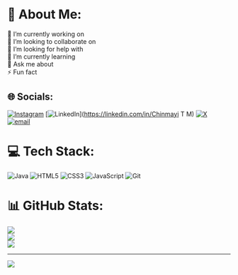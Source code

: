 # 💫 About Me:
🔭 I’m currently working on<br>👯 I’m looking to collaborate on<br>🤝 I’m looking for help with<br>🌱 I’m currently learning<br>💬 Ask me about<br>⚡ Fun fact


## 🌐 Socials:
[![Instagram](https://img.shields.io/badge/Instagram-%23E4405F.svg?logo=Instagram&logoColor=white)](https://instagram.com/_chinmy) [![LinkedIn](https://img.shields.io/badge/LinkedIn-%230077B5.svg?logo=linkedin&logoColor=white)](https://linkedin.com/in/Chinmayi T M) [![X](https://img.shields.io/badge/X-black.svg?logo=X&logoColor=white)](https://x.com/@ChinmayiGanesh) [![email](https://img.shields.io/badge/Email-D14836?logo=gmail&logoColor=white)](mailto:Chinmayiganesh1@gmail.com) 

# 💻 Tech Stack:
![Java](https://img.shields.io/badge/java-%23ED8B00.svg?style=for-the-badge&logo=openjdk&logoColor=white) ![HTML5](https://img.shields.io/badge/html5-%23E34F26.svg?style=for-the-badge&logo=html5&logoColor=white) ![CSS3](https://img.shields.io/badge/css3-%231572B6.svg?style=for-the-badge&logo=css3&logoColor=white) ![JavaScript](https://img.shields.io/badge/javascript-%23323330.svg?style=for-the-badge&logo=javascript&logoColor=%23F7DF1E) ![Git](https://img.shields.io/badge/git-%23F05033.svg?style=for-the-badge&logo=git&logoColor=white)
# 📊 GitHub Stats:
![](https://github-readme-stats.vercel.app/api?username=tmchinmayi&theme=dark&hide_border=false&include_all_commits=false&count_private=false)<br/>
![](https://nirzak-streak-stats.vercel.app/?user=tmchinmayi&theme=dark&hide_border=false)<br/>
![](https://github-readme-stats.vercel.app/api/top-langs/?username=tmchinmayi&theme=dark&hide_border=false&include_all_commits=false&count_private=false&layout=compact)

---
[![](https://visitcount.itsvg.in/api?id=tmchinmayi&icon=0&color=0)](https://visitcount.itsvg.in)

<!-- Proudly created with GPRM ( https://gprm.itsvg.in ) -->
